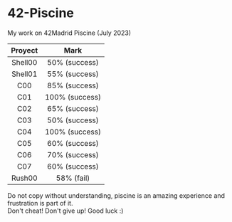 # 42-Piscine
My work on 42Madrid Piscine (July 2023)


|Proyect    | Mark                |
|:---------:|:-------------------:|
|Shell00    |50%      (success)   |
|Shell01    |55%      (success)   |
|C00        |85%      (success)   |
|C01        |100%     (success)   |
|C02        |65%      (success)   |
|C03        |50%      (success)   |
|C04        |100%     (success)   |
|C05        |60%      (success)   |
|C06        |70%      (success)   |
|C07        |60%      (success)   |
|Rush00     |58%      (fail)      |

Do not copy without understanding, piscine is an amazing experience and frustration is part of it.  
Don't cheat! Don't give up! Good luck :)
